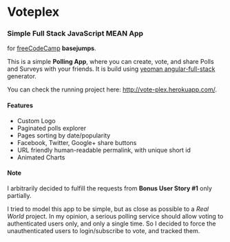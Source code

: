 # Voteplex #

### Simple Full Stack JavaScript MEAN App  
for [freeCodeCamp](http://www.freecodecamp.com) **basejumps**.

This is a simple **Polling App**, where you can create, vote, and share Polls and Surveys with your friends.
It is build using [yeoman angular-full-stack](https://github.com/DaftMonk/generator-angular-fullstack) generator.

You can check the running project here: http://vote-plex.herokuapp.com/.

#### Features

* Custom Logo
* Paginated polls explorer
* Pages sorting by date/popularity
* Facebook, Twitter, Google+ share buttons
* URL friendly human-readable permalink, with unique short id
* Animated Charts

#### Note

I arbitrarily decided to fulfill the requests from **Bonus User Story #1** only partially.

I tried to model this app to be simple, but as close as possible to a *Real World* project.
In my opinion, a serious polling service should allow voting to authenticated users only, and only
a single time. So I decided to force the unauthenticated users to login/subscribe to vote, and tracked them.
